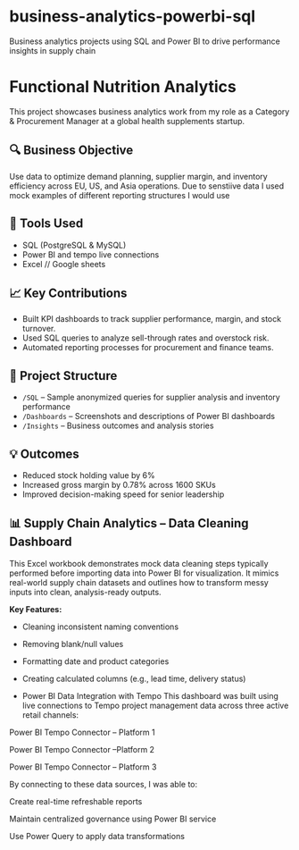 # business-analytics-powerbi-sql
Business analytics projects using SQL and Power BI to drive performance insights in supply chain

# Functional Nutrition Analytics

This project showcases business analytics work from my role as a Category & Procurement Manager at a global health supplements startup.

## 🔍 Business Objective
Use data to optimize demand planning, supplier margin, and inventory efficiency across EU, US, and Asia operations.  Due to senstiive data I used mock examples of different reporting structures I would use

## 🧰 Tools Used
- SQL (PostgreSQL & MySQL)
- Power BI and tempo live connections
- Excel // Google sheets

## 📈 Key Contributions
- Built KPI dashboards to track supplier performance, margin, and stock turnover.
- Used SQL queries to analyze sell-through rates and overstock risk.
- Automated reporting processes for procurement and finance teams.

## 📁 Project Structure
- `/SQL` – Sample anonymized queries for supplier analysis and inventory performance  
- `/Dashboards` – Screenshots and descriptions of Power BI dashboards  
- `/Insights` – Business outcomes and analysis stories

## 💡 Outcomes
- Reduced stock holding value by 6%  
- Increased gross margin by 0.78% across 1600 SKUs  
- Improved decision-making speed for senior leadership


## 📊 Supply Chain Analytics – Data Cleaning Dashboard

This Excel workbook demonstrates mock data cleaning steps typically performed before importing data into Power BI for visualization. It mimics real-world supply chain datasets and outlines how to transform messy inputs into clean, analysis-ready outputs.

**Key Features:**
- Cleaning inconsistent naming conventions
- Removing blank/null values
- Formatting date and product categories
- Creating calculated columns (e.g., lead time, delivery status)

- Power BI Data Integration with Tempo
This dashboard was built using live connections to Tempo project management data across three active retail channels:

Power BI Tempo Connector – Platform 1

Power BI Tempo Connector –Platform 2

Power BI Tempo Connector – Platform 3

By connecting to these data sources, I was able to:

Create real-time refreshable reports

Maintain centralized governance using Power BI service

Use Power Query to apply data transformations










